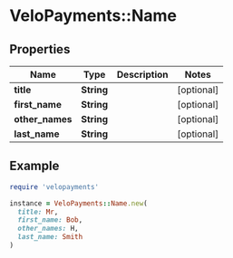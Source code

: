 # VeloPayments::Name

## Properties

| Name | Type | Description | Notes |
| ---- | ---- | ----------- | ----- |
| **title** | **String** |  | [optional] |
| **first_name** | **String** |  | [optional] |
| **other_names** | **String** |  | [optional] |
| **last_name** | **String** |  | [optional] |

## Example

```ruby
require 'velopayments'

instance = VeloPayments::Name.new(
  title: Mr,
  first_name: Bob,
  other_names: H,
  last_name: Smith
)
```


